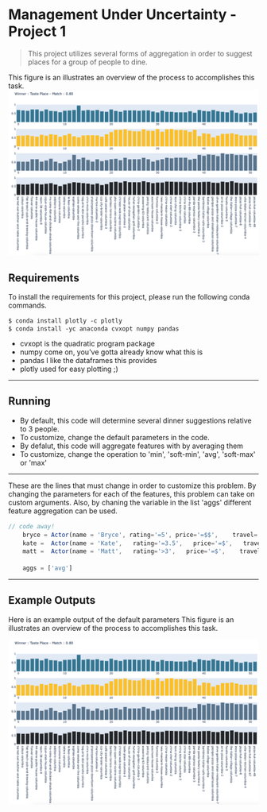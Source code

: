 # Management Under Uncertainty - Project 1

> This project utilizes several forms of aggregation in order to suggest places for a group of people to dine.

This figure is an illustrates an overview of the process to accomplishes this task.
[![Overview](https://github.com/B-Mur/dinner-suggestion/blob/master/images/Screen%20Shot%202020-03-16%20at%207.28.32%20PM.png)]()

## Requirements
To install the requirements for this project, please run the following conda commands.

```shell
$ conda install plotly -c plotly
$ conda install -yc anaconda cvxopt numpy pandas
```
- cvxopt is the quadratic program package
- numpy come on, you've gotta already know what this is
- pandas I like the dataframes this provides
- plotly used for easy plotting ;)


---

## Running 
- By default, this code will determine several dinner suggestions relative to 3 people.
- To customize, change the default parameters in the code.
- By defalut, this code will aggregate features with by averaging them
- To customize, change the operation to 'min', 'soft-min', 'avg', 'soft-max' or 'max'
---

These are the lines that must change in order to customize this problem. By changing the parameters for each of the
features, this problem can take on custom arguments. Also, by chaning the variable in the list 'aggs' different 
feature aggregation can be used. 
```javascript
// code away!
    bryce = Actor(name = 'Bryce', rating='=5', price='=$$',    travel='>.2', cat=['burger'], confidence=1)
    kate =  Actor(name = 'Kate',   rating='=3.5',   price='=$',   travel='<.5', cat=['chinese'], confidence=1)
    matt =  Actor(name = 'Matt',   rating='>3',   price='=$',    travel='>.6', cat=['italian'], confidence=1)

    aggs = ['avg']

```

---

## Example Outputs
Here is an example output of the default parameters
This figure is an illustrates an overview of the process to accomplishes this task.

[![Overview](https://github.com/B-Mur/dinner-suggestion/blob/master/images/Screen%20Shot%202020-03-16%20at%207.28.32%20PM.png)]()

